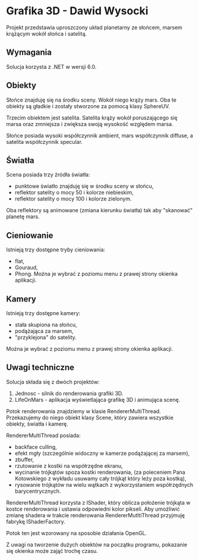 # Grafika 3D - Dawid Wysocki

Projekt przedstawia uproszczony układ planetarny ze słońcem, marsem krążącym wokół słońca i satelitą.

## Wymagania
Solucja korzysta z .NET w wersji 6.0.

## Obiekty

Słońce znajduję się na środku sceny.
Wokół niego krąży mars. Oba te obiekty są gładkie i zostały stworzone za pomocą klasy SphereUV.

Trzecim obiektem jest satelita. Satelita krąży wokół poruszającego się marsa oraz zmniejsza i zwiększa swoją wysokość względem marsa.

Słońce posiada wysoki współczynnik ambient, mars współczynnik diffuse, a satelita współczynnik specular.

## Światła

Scena posiada trzy źródła światła:
 - punktowe światło znajduję się w środku sceny w słońcu,
 - reflektor satelity o mocy 50 i kolorze niebieskim,
 - reflektor satelity o mocy 100 i kolorze zielonym.

Oba reflektory są animowane (zmiana kierunku światła) tak aby "skanować" planetę mars.

## Cieniowanie

Istnieją trzy dostępne tryby cieniowania:
 - flat,
 - Gouraud,
 - Phong.
Można je wybrać z poziomu menu z prawej strony okienka aplikacji.

## Kamery

Istnieją trzy dostępne kamery:
 - stała skupiona na słońcu,
 - podążająca za marsem,
 - "przyklejona" do satelity.

Można je wybrać z poziomu menu z prawej strony okienka aplikacji.

## Uwagi techniczne

Solucja składa się z dwóch projektów:
 1. Jednosc - silnik do renderowania grafiki 3D.
 2. LifeOnMars - aplikacja wyświetlająca grafikę 3D i animująca scenę.

Potok renderowania znajdziemy w klasie RendererMultiThread.
Przekazujemy do niego obiekt klasy Scene, który zawiera wszystkie obiekty, światła i kamerę.

RendererMultiThread posiada:
 - backface culling,
 - efekt mgły (szczególnie widoczny w kamerze podążającej za marsem),
 - zbuffer,
 - rzutowanie z kostki na współrzędne ekranu,
 - wycinanie trójkątów spoza kostki renderowania, (za poleceniem Pana Kotowskiego z wykładu usuwamy cały trójkąt który leży poza kostką),
 - rysowanie trójkątów na wielu wątkach z wykorzystaniem współrzędnych barycentrycznych.

RendererMultiThread korzysta z IShader, który oblicza położenie trójkąta w kostce renderowania i ustawia odpowiedni kolor pikseli. Aby umożliwić zmianę shadera w trakcie renderowania RendererMutltiThread przyjmuję fabrykę IShaderFactory.

Potok ten jest wzorowany na sposobie działania OpenGL.

Z uwagi na tworzenie dużych obiektów na początku programu, pokazanie się okienka może zająć trochę czasu.
